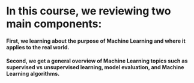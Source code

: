 # In this course, we reviewing two main components:
#### First, we learning about the purpose of Machine Learning and where it applies to the real world. 
#### Second, we get a general overview of Machine Learning topics such as supervised vs unsupervised learning,  model evaluation, and Machine Learning algorithms. 
